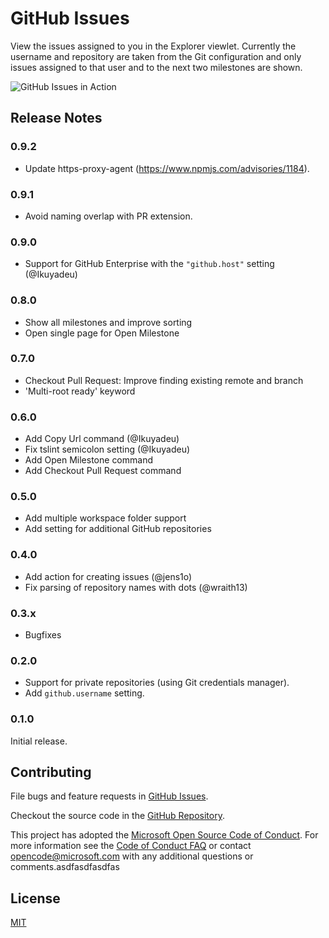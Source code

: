 # GitHub Issues

View the issues assigned to you in the Explorer viewlet. Currently the username and repository are taken from the Git configuration and only issues assigned to that user and to the next two milestones are shown.

![GitHub Issues in Action](images/in_action.gif)

## Release Notes

### 0.9.2

- Update https-proxy-agent (https://www.npmjs.com/advisories/1184).

### 0.9.1

- Avoid naming overlap with PR extension.

### 0.9.0

- Support for GitHub Enterprise with the `"github.host"` setting (@Ikuyadeu)

### 0.8.0

- Show all milestones and improve sorting
- Open single page for Open Milestone

### 0.7.0

- Checkout Pull Request: Improve finding existing remote and branch
- 'Multi-root ready' keyword

### 0.6.0

- Add Copy Url command (@Ikuyadeu)
- Fix tslint semicolon setting (@Ikuyadeu)
- Add Open Milestone command
- Add Checkout Pull Request command

### 0.5.0

- Add multiple workspace folder support
- Add setting for additional GitHub repositories

### 0.4.0

- Add action for creating issues (@jens1o)
- Fix parsing of repository names with dots (@wraith13)

### 0.3.x

- Bugfixes

### 0.2.0

- Support for private repositories (using Git credentials manager).
- Add `github.username` setting.

### 0.1.0

Initial release.

## Contributing

File bugs and feature requests in [GitHub Issues](https://github.com/Microsoft/vscode-github-issues-prs/issues).

Checkout the source code in the [GitHub Repository](https://github.com/Microsoft/vscode-github-issues-prs).

This project has adopted the [Microsoft Open Source Code of Conduct](https://opensource.microsoft.com/codeofconduct/). For more information see the [Code of Conduct FAQ](https://opensource.microsoft.com/codeofconduct/faq/) or contact [opencode@microsoft.com](mailto:opencode@microsoft.com) with any additional questions or comments.asdfasdfasdfas

## License
[MIT](LICENSE)
